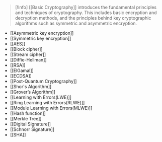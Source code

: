 > [!Info]
> [[Basic Cryptography]] introduces the fundamental principles and techniques of cryptography. This includes basic encryption and decryption methods, and the principles behind key cryptographic algorithms such as symmetric and asymmetric encryption.


- [[Asymmetric key encryption]]
- [[Symmetric key encryption]]
- [[AES]]
- [[Block cipher]]
- [[Stream cipher]]
- [[Diffie-Hellman]]
- [[RSA]]
- [[ElGamal]]
- [[ECDSA]]
- [[Post-Quantum Cryptography]]
- [[Shor's Algorithm]]
- [[Grover’s Algorithm]]
- [[Learning with Errors(LWE)]]
- [[Ring Learning with Errors(RLWE)]]
- [[Module Learning with Errors(MLWE)]]
- [[Hash function]]
- [[Merkle Tree]]
- [[Digital Signature]]
- [[Schnorr Signature]]
- [[SHA]]